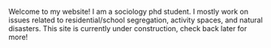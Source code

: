 
Welcome to my website! I am a sociology phd student. I mostly work on issues related to residential/school segregation, activity spaces, and natural disasters. This site is currently under construction, check back later for more!
